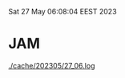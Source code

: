 Sat 27 May 06:08:04 EEST 2023
# JAM
<a href='./cache/202305/27_06.log'>./cache/202305/27_06.log</a>
